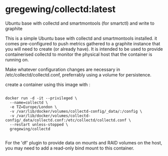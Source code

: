 # gregewing/collectd:latest
Ubuntu base with collectd and smartmontools (for smartctl) and write to graphite


This is a simple Ubuntu base with collectd and smartmontools installed. it comes pre-configured to push metrics gathered to a graphite instance that you will need to create (or already have). It is intended to be used to provide containerised collectd to monitor the physical host that the container is running on.

Make whatever configuration changes are necessary in /etc/collectd/collectd.conf, preferrably using a volume for persistence.

create a container using this image with :

<code>
docker run -d -it --privileged \
  --name=collectd \
  -e TZ=Europe/London \
  -v /var/lib/docker/volumes/collectd-config/_data/:/config \
  -v /var/lib/docker/volumes/collectd-config/_data/collectd.conf:/etc/collectd/collectd.conf \
  --restart unless-stopped \
  gregewing/collectd

</code>

For the 'df' plugin to provide data on mounts and RAID volumes on the host, you may need to add a read-only bind mount to this container.
